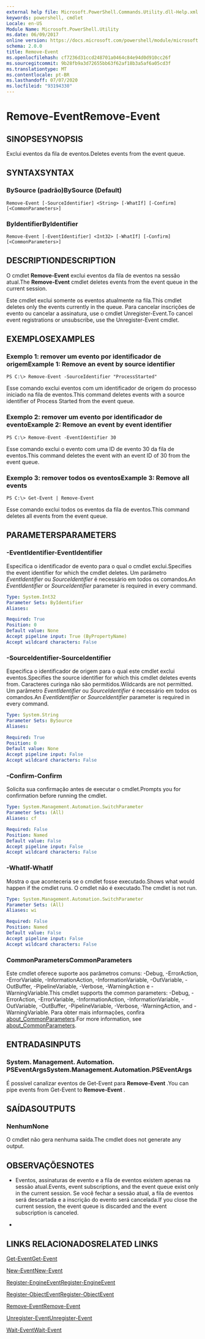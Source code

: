 ```yaml
---
external help file: Microsoft.PowerShell.Commands.Utility.dll-Help.xml
keywords: powershell, cmdlet
Locale: en-US
Module Name: Microsoft.PowerShell.Utility
ms.date: 06/09/2017
online version: https://docs.microsoft.com/powershell/module/microsoft.powershell.utility/remove-event?view=powershell-6&WT.mc_id=ps-gethelp
schema: 2.0.0
title: Remove-Event
ms.openlocfilehash: cf7236d31ccd248701a0464c84e94d0d910cc26f
ms.sourcegitcommit: 9b28fb9a3d72655bb63f62af18b3a5af6a05cd3f
ms.translationtype: MT
ms.contentlocale: pt-BR
ms.lasthandoff: 07/07/2020
ms.locfileid: "93194330"
---
```

# <span data-ttu-id="5f8f3-103">Remove-Event</span><span class="sxs-lookup"><span data-stu-id="5f8f3-103">Remove-Event</span></span>

## <span data-ttu-id="5f8f3-104">SINOPSE</span><span class="sxs-lookup"><span data-stu-id="5f8f3-104">SYNOPSIS</span></span>
<span data-ttu-id="5f8f3-105">Exclui eventos da fila de eventos.</span><span class="sxs-lookup"><span data-stu-id="5f8f3-105">Deletes events from the event queue.</span></span>

## <span data-ttu-id="5f8f3-106">SYNTAX</span><span class="sxs-lookup"><span data-stu-id="5f8f3-106">SYNTAX</span></span>

### <span data-ttu-id="5f8f3-107">BySource (padrão)</span><span class="sxs-lookup"><span data-stu-id="5f8f3-107">BySource (Default)</span></span>

```
Remove-Event [-SourceIdentifier] <String> [-WhatIf] [-Confirm] [<CommonParameters>]
```

### <span data-ttu-id="5f8f3-108">ByIdentifier</span><span class="sxs-lookup"><span data-stu-id="5f8f3-108">ByIdentifier</span></span>

```
Remove-Event [-EventIdentifier] <Int32> [-WhatIf] [-Confirm] [<CommonParameters>]
```

## <span data-ttu-id="5f8f3-109">DESCRIPTION</span><span class="sxs-lookup"><span data-stu-id="5f8f3-109">DESCRIPTION</span></span>
<span data-ttu-id="5f8f3-110">O cmdlet **Remove-Event** exclui eventos da fila de eventos na sessão atual.</span><span class="sxs-lookup"><span data-stu-id="5f8f3-110">The **Remove-Event** cmdlet deletes events from the event queue in the current session.</span></span>

<span data-ttu-id="5f8f3-111">Este cmdlet exclui somente os eventos atualmente na fila.</span><span class="sxs-lookup"><span data-stu-id="5f8f3-111">This cmdlet deletes only the events currently in the queue.</span></span>
<span data-ttu-id="5f8f3-112">Para cancelar inscrições de evento ou cancelar a assinatura, use o cmdlet Unregister-Event.</span><span class="sxs-lookup"><span data-stu-id="5f8f3-112">To cancel event registrations or unsubscribe, use the Unregister-Event cmdlet.</span></span>

## <span data-ttu-id="5f8f3-113">EXEMPLOS</span><span class="sxs-lookup"><span data-stu-id="5f8f3-113">EXAMPLES</span></span>

### <span data-ttu-id="5f8f3-114">Exemplo 1: remover um evento por identificador de origem</span><span class="sxs-lookup"><span data-stu-id="5f8f3-114">Example 1: Remove an event by source identifier</span></span>

```
PS C:\> Remove-Event -SourceIdentifier "ProcessStarted"
```

<span data-ttu-id="5f8f3-115">Esse comando exclui eventos com um identificador de origem do processo iniciado na fila de eventos.</span><span class="sxs-lookup"><span data-stu-id="5f8f3-115">This command deletes events with a source identifier of Process Started from the event queue.</span></span>

### <span data-ttu-id="5f8f3-116">Exemplo 2: remover um evento por identificador de evento</span><span class="sxs-lookup"><span data-stu-id="5f8f3-116">Example 2: Remove an event by event identifier</span></span>

```
PS C:\> Remove-Event -EventIdentifier 30
```

<span data-ttu-id="5f8f3-117">Esse comando exclui o evento com uma ID de evento 30 da fila de eventos.</span><span class="sxs-lookup"><span data-stu-id="5f8f3-117">This command deletes the event with an event ID of 30 from the event queue.</span></span>

### <span data-ttu-id="5f8f3-118">Exemplo 3: remover todos os eventos</span><span class="sxs-lookup"><span data-stu-id="5f8f3-118">Example 3: Remove all events</span></span>

```
PS C:\> Get-Event | Remove-Event
```

<span data-ttu-id="5f8f3-119">Esse comando exclui todos os eventos da fila de eventos.</span><span class="sxs-lookup"><span data-stu-id="5f8f3-119">This command deletes all events from the event queue.</span></span>

## <span data-ttu-id="5f8f3-120">PARAMETERS</span><span class="sxs-lookup"><span data-stu-id="5f8f3-120">PARAMETERS</span></span>

### <span data-ttu-id="5f8f3-121">-EventIdentifier</span><span class="sxs-lookup"><span data-stu-id="5f8f3-121">-EventIdentifier</span></span>
<span data-ttu-id="5f8f3-122">Especifica o identificador de evento para o qual o cmdlet exclui.</span><span class="sxs-lookup"><span data-stu-id="5f8f3-122">Specifies the event identifier for which the cmdlet deletes.</span></span>
<span data-ttu-id="5f8f3-123">Um parâmetro *EventIdentifier* ou *SourceIdentifier* é necessário em todos os comandos.</span><span class="sxs-lookup"><span data-stu-id="5f8f3-123">An *EventIdentifier* or *SourceIdentifier* parameter is required in every command.</span></span>

```yaml
Type: System.Int32
Parameter Sets: ByIdentifier
Aliases:

Required: True
Position: 0
Default value: None
Accept pipeline input: True (ByPropertyName)
Accept wildcard characters: False
```

### <span data-ttu-id="5f8f3-124">-SourceIdentifier</span><span class="sxs-lookup"><span data-stu-id="5f8f3-124">-SourceIdentifier</span></span>
<span data-ttu-id="5f8f3-125">Especifica o identificador de origem para o qual este cmdlet exclui eventos.</span><span class="sxs-lookup"><span data-stu-id="5f8f3-125">Specifies the source identifier for which this cmdlet deletes events from.</span></span>
<span data-ttu-id="5f8f3-126">Caracteres curinga não são permitidos.</span><span class="sxs-lookup"><span data-stu-id="5f8f3-126">Wildcards are not permitted.</span></span>
<span data-ttu-id="5f8f3-127">Um parâmetro *EventIdentifier* ou *SourceIdentifier* é necessário em todos os comandos.</span><span class="sxs-lookup"><span data-stu-id="5f8f3-127">An *EventIdentifier* or *SourceIdentifier* parameter is required in every command.</span></span>

```yaml
Type: System.String
Parameter Sets: BySource
Aliases:

Required: True
Position: 0
Default value: None
Accept pipeline input: False
Accept wildcard characters: False
```

### <span data-ttu-id="5f8f3-128">-Confirm</span><span class="sxs-lookup"><span data-stu-id="5f8f3-128">-Confirm</span></span>
<span data-ttu-id="5f8f3-129">Solicita sua confirmação antes de executar o cmdlet.</span><span class="sxs-lookup"><span data-stu-id="5f8f3-129">Prompts you for confirmation before running the cmdlet.</span></span>

```yaml
Type: System.Management.Automation.SwitchParameter
Parameter Sets: (All)
Aliases: cf

Required: False
Position: Named
Default value: False
Accept pipeline input: False
Accept wildcard characters: False
```

### <span data-ttu-id="5f8f3-130">-WhatIf</span><span class="sxs-lookup"><span data-stu-id="5f8f3-130">-WhatIf</span></span>
<span data-ttu-id="5f8f3-131">Mostra o que aconteceria se o cmdlet fosse executado.</span><span class="sxs-lookup"><span data-stu-id="5f8f3-131">Shows what would happen if the cmdlet runs.</span></span>
<span data-ttu-id="5f8f3-132">O cmdlet não é executado.</span><span class="sxs-lookup"><span data-stu-id="5f8f3-132">The cmdlet is not run.</span></span>

```yaml
Type: System.Management.Automation.SwitchParameter
Parameter Sets: (All)
Aliases: wi

Required: False
Position: Named
Default value: False
Accept pipeline input: False
Accept wildcard characters: False
```

### <span data-ttu-id="5f8f3-133">CommonParameters</span><span class="sxs-lookup"><span data-stu-id="5f8f3-133">CommonParameters</span></span>
<span data-ttu-id="5f8f3-134">Este cmdlet oferece suporte aos parâmetros comuns: -Debug, -ErrorAction, -ErrorVariable, -InformationAction, -InformationVariable, -OutVariable, -OutBuffer, -PipelineVariable, -Verbose, -WarningAction e -WarningVariable.</span><span class="sxs-lookup"><span data-stu-id="5f8f3-134">This cmdlet supports the common parameters: -Debug, -ErrorAction, -ErrorVariable, -InformationAction, -InformationVariable, -OutVariable, -OutBuffer, -PipelineVariable, -Verbose, -WarningAction, and -WarningVariable.</span></span> <span data-ttu-id="5f8f3-135">Para obter mais informações, confira [about_CommonParameters](https://go.microsoft.com/fwlink/?LinkID=113216).</span><span class="sxs-lookup"><span data-stu-id="5f8f3-135">For more information, see [about_CommonParameters](https://go.microsoft.com/fwlink/?LinkID=113216).</span></span>

## <span data-ttu-id="5f8f3-136">ENTRADAS</span><span class="sxs-lookup"><span data-stu-id="5f8f3-136">INPUTS</span></span>

### <span data-ttu-id="5f8f3-137">System. Management. Automation. PSEventArgs</span><span class="sxs-lookup"><span data-stu-id="5f8f3-137">System.Management.Automation.PSEventArgs</span></span>
<span data-ttu-id="5f8f3-138">É possível canalizar eventos de Get-Event para **Remove-Event** .</span><span class="sxs-lookup"><span data-stu-id="5f8f3-138">You can pipe events from Get-Event to **Remove-Event** .</span></span>

## <span data-ttu-id="5f8f3-139">SAÍDAS</span><span class="sxs-lookup"><span data-stu-id="5f8f3-139">OUTPUTS</span></span>

### <span data-ttu-id="5f8f3-140">Nenhum</span><span class="sxs-lookup"><span data-stu-id="5f8f3-140">None</span></span>
<span data-ttu-id="5f8f3-141">O cmdlet não gera nenhuma saída.</span><span class="sxs-lookup"><span data-stu-id="5f8f3-141">The cmdlet does not generate any output.</span></span>

## <span data-ttu-id="5f8f3-142">OBSERVAÇÕES</span><span class="sxs-lookup"><span data-stu-id="5f8f3-142">NOTES</span></span>

* <span data-ttu-id="5f8f3-143">Eventos, assinaturas de evento e a fila de eventos existem apenas na sessão atual.</span><span class="sxs-lookup"><span data-stu-id="5f8f3-143">Events, event subscriptions, and the event queue exist only in the current session.</span></span> <span data-ttu-id="5f8f3-144">Se você fechar a sessão atual, a fila de eventos será descartada e a inscrição do evento será cancelada.</span><span class="sxs-lookup"><span data-stu-id="5f8f3-144">If you close the current session, the event queue is discarded and the event subscription is canceled.</span></span>

*

## <span data-ttu-id="5f8f3-145">LINKS RELACIONADOS</span><span class="sxs-lookup"><span data-stu-id="5f8f3-145">RELATED LINKS</span></span>

[<span data-ttu-id="5f8f3-146">Get-Event</span><span class="sxs-lookup"><span data-stu-id="5f8f3-146">Get-Event</span></span>](Get-Event.md)

[<span data-ttu-id="5f8f3-147">New-Event</span><span class="sxs-lookup"><span data-stu-id="5f8f3-147">New-Event</span></span>](New-Event.md)

[<span data-ttu-id="5f8f3-148">Register-EngineEvent</span><span class="sxs-lookup"><span data-stu-id="5f8f3-148">Register-EngineEvent</span></span>](Register-EngineEvent.md)

[<span data-ttu-id="5f8f3-149">Register-ObjectEvent</span><span class="sxs-lookup"><span data-stu-id="5f8f3-149">Register-ObjectEvent</span></span>](Register-ObjectEvent.md)

[<span data-ttu-id="5f8f3-150">Remove-Event</span><span class="sxs-lookup"><span data-stu-id="5f8f3-150">Remove-Event</span></span>](Remove-Event.md)

[<span data-ttu-id="5f8f3-151">Unregister-Event</span><span class="sxs-lookup"><span data-stu-id="5f8f3-151">Unregister-Event</span></span>](Unregister-Event.md)

[<span data-ttu-id="5f8f3-152">Wait-Event</span><span class="sxs-lookup"><span data-stu-id="5f8f3-152">Wait-Event</span></span>](Wait-Event.md)
